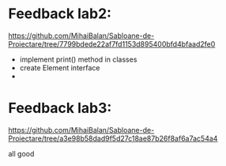 # Feedback lab2:
https://github.com/MihaiBalan/Sabloane-de-Proiectare/tree/7799bdede22af7fd1153d895400bfd4bfaad2fe0

- implement print() method in classes
- create Element interface
- 
# Feedback lab3:
https://github.com/MihaiBalan/Sabloane-de-Proiectare/tree/a3e98b58dad9f5d27c18ae87b26f8af6a7ac54a4

all good
